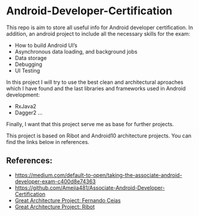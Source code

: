 # Android-Developer-Certification
This repo is aim to store all useful info for Android developer certification.
In addition, an android project to include all the necessary skills for the exam:
  
 - How to build Android UI’s
 - Asynchronous data loading, and background jobs
 - Data storage
 - Debugging
 - UI Testing
 
In this project I will try to use the best clean and architectural aproaches which I have found and 
the last libraries and frameworks used in Android development:

- RxJava2
- Dagger2
...

Finally, I want that this project serve me as base for further projects.

This project is based on Ribot and Android10 architecture projects. You can find the links below in references.

  
## References:
 - https://medium.com/default-to-open/taking-the-associate-android-developer-exam-c400d8e74363
 - https://github.com/Amejia481/Associate-Android-Developer-Certification
 - [Great Architecture Project: Fernando Cejas](https://fernandocejas.com/2015/07/18/architecting-android-the-evolution/)
 - [Great Architecture Project: Ribot](https://github.com/ribot/android-boilerplate)
